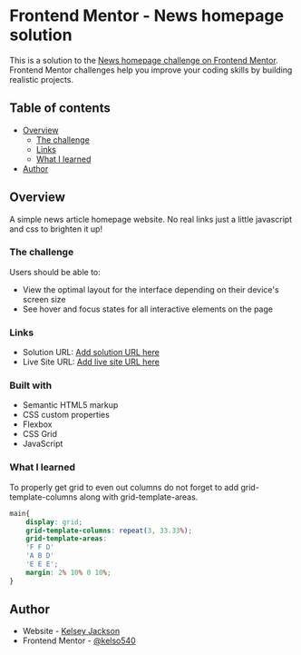# Frontend Mentor - News homepage solution

This is a solution to the [News homepage challenge on Frontend Mentor](https://www.frontendmentor.io/challenges/news-homepage-H6SWTa1MFl). Frontend Mentor challenges help you improve your coding skills by building realistic projects. 

## Table of contents

- [Overview](#overview)
  - [The challenge](#the-challenge)
  - [Links](#links)
  - [What I learned](#what-i-learned)
- [Author](#author)

## Overview

A simple news article homepage website. No real links just a little javascript and css to brighten it up!

### The challenge

Users should be able to:

- View the optimal layout for the interface depending on their device's screen size
- See hover and focus states for all interactive elements on the page

### Links

- Solution URL: [Add solution URL here](https://your-solution-url.com)
- Live Site URL: [Add live site URL here](https://your-live-site-url.com)

### Built with

- Semantic HTML5 markup
- CSS custom properties
- Flexbox
- CSS Grid
- JavaScript

### What I learned

To properly get grid to even out columns do not forget to add grid-template-columns along with grid-template-areas. 

```css
main{
    display: grid;
    grid-template-columns: repeat(3, 33.33%);
    grid-template-areas: 
    'F F D'
    'A B D'
    'E E E';
    margin: 2% 10% 0 10%;
}
```

## Author

- Website - [Kelsey Jackson](https://portfolio-react-project.netlify.app/)
- Frontend Mentor - [@kelso540](https://www.frontendmentor.io/profile/kelso540)